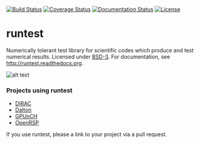 [![Build Status](https://travis-ci.org/bast/runtest.svg?branch=master)](https://travis-ci.org/bast/runtest/builds)
[![Coverage Status](https://coveralls.io/repos/bast/runtest/badge.png?branch=master)](https://coveralls.io/r/bast/runtest?branch=master)
[![Documentation Status](https://readthedocs.org/projects/runtest/badge/?version=latest)](http://runtest.readthedocs.org)
[![License](https://img.shields.io/github/license/bast/runtest.svg)](../master/LICENSE)


# runtest

Numerically tolerant test library for scientific
codes which produce and test numerical results.
Licensed under [BSD-3](../master/LICENSE).
For documentation, see http://runtest.readthedocs.org.

![alt text](https://github.com/bast/runtest/raw/master/img/xanathar.jpg "Xanathar")


### Projects using runtest

- [DIRAC](http://diracprogram.org)
- [Dalton](http://daltonprogram.org)
- [GPUnCH](http://gpunch.org)
- [OpenRSP](http://openrsp.org)

If you use runtest, please a link to your project via a pull request.
